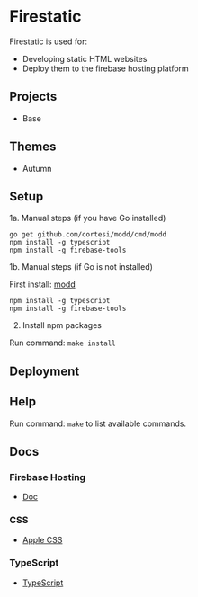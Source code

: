 # Firestatic
Firestatic is used for:
* Developing static HTML websites
* Deploy them to the firebase hosting platform

## Projects
* Base

## Themes
* Autumn

## Setup

1a. Manual steps (if you have Go installed)

```
go get github.com/cortesi/modd/cmd/modd
npm install -g typescript
npm install -g firebase-tools
```

1b. Manual steps (if Go is not installed)

First install: [modd](https://github.com/cortesi/modd/releases)

```
npm install -g typescript
npm install -g firebase-tools
```

2. Install npm packages

Run command: `make install`


## Deployment


## Help
Run command: `make` to list available commands.

## Docs

### Firebase Hosting
* [Doc](https://firebase.google.com/docs/hosting/)

### CSS
* [Apple CSS](http://www.cssstats.com/stats?url=http%3A%2F%2Fapple.com&name=Apple)

### TypeScript
* [TypeScript](https://www.typescriptlang.org/)
